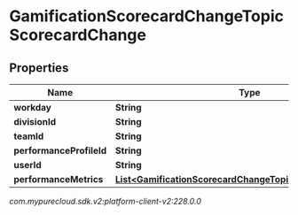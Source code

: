 # GamificationScorecardChangeTopicScorecardChange


## Properties

| Name | Type | Description | Notes |
| ------------ | ------------- | ------------- | ------------- |
| **workday** | **String** |  |  [optional] |
| **divisionId** | **String** |  |  [optional] |
| **teamId** | **String** |  |  [optional] |
| **performanceProfileId** | **String** |  |  [optional] |
| **userId** | **String** |  |  [optional] |
| **performanceMetrics** | [**List&lt;GamificationScorecardChangeTopicPerformanceMetric&gt;**](GamificationScorecardChangeTopicPerformanceMetric) |  |  [optional] |




_com.mypurecloud.sdk.v2:platform-client-v2:228.0.0_
